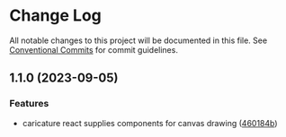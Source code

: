 # Change Log

All notable changes to this project will be documented in this file.
See [Conventional Commits](https://conventionalcommits.org) for commit guidelines.

## 1.1.0 (2023-09-05)


### Features

* caricature react supplies components for canvas drawing ([460184b](https://github.com/zthun/caricature/commit/460184b59e76af7b129ef923dcf494038dc02711))
